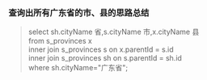 
### 查询出所有广东省的市、县的思路总结
 
> select sh.cityName 省,s.cityName 市,x.cityName 县 <br/>from s_provinces x <br/>
>	inner join s_provinces s on x.parentId = s.id <br/>
>	inner join s_provinces sh on s.parentId = sh.id <br/>
>	where sh.cityName="广东省";
